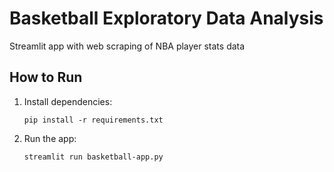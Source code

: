 # Basketball Exploratory Data Analysis
Streamlit app with web scraping of NBA player stats data

## How to Run

1. Install dependencies:
   ```
   pip install -r requirements.txt
   ```

2. Run the app:
   ```
   streamlit run basketball-app.py
